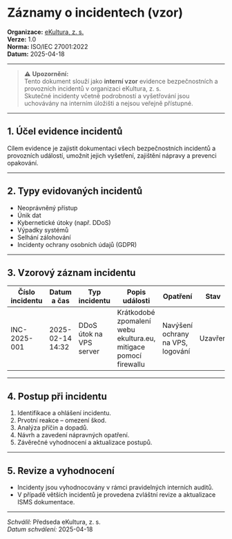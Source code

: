 # Záznamy o incidentech (vzor)
<!--# interni/zaznamy-o-incidentech.md-->

**Organizace:** [eKultura, z. s.](https://ekultura.eu)    
**Verze:** 1.0  
**Norma:** ISO/IEC 27001:2022  
**Datum:** 2025-04-18  

---

> ⚠️ **Upozornění:**  
> Tento dokument slouží jako **interní vzor** evidence bezpečnostních a provozních incidentů v organizaci eKultura, z. s.  
> Skutečné incidenty včetně podrobností a vyšetřování jsou uchovávány na interním úložišti a nejsou veřejně přístupné.

---

## 1. Účel evidence incidentů

Cílem evidence je zajistit dokumentaci všech bezpečnostních incidentů a provozních událostí, umožnit jejich vyšetření, zajištění nápravy a prevenci opakování.

---

## 2. Typy evidovaných incidentů

- Neoprávněný přístup
- Únik dat
- Kybernetické útoky (např. DDoS)
- Výpadky systémů
- Selhání zálohování
- Incidenty ochrany osobních údajů (GDPR)

---

## 3. Vzorový záznam incidentu

| Číslo incidentu | Datum a čas | Typ incidentu | Popis události | Opatření | Stav |
|-----------------|-------------|---------------|----------------|----------|------|
| INC-2025-001 | 2025-02-14 14:32 | DDoS útok na VPS server | Krátkodobé zpomalení webu ekultura.eu, mitigace pomocí firewallu | Navýšení ochrany na VPS, logování | Uzavřen |

---

## 4. Postup při incidentu

1. Identifikace a ohlášení incidentu.
2. Prvotní reakce – omezení škod.
3. Analýza příčin a dopadů.
4. Návrh a zavedení nápravných opatření.
5. Závěrečné vyhodnocení a aktualizace postupů.

---

## 5. Revize a vyhodnocení

- Incidenty jsou vyhodnocovány v rámci pravidelných interních auditů.
- V případě větších incidentů je provedena zvláštní revize a aktualizace ISMS dokumentace.

---

*Schválil:* Předseda eKultura, z. s.  
*Datum schválení:* 2025-04-18
